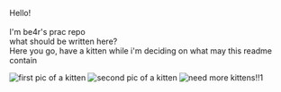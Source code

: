   Hello!<br/><br/>
I'm be4r's prac repo<br/>
what should be written here?<br/>
Here you go, have a kitten while i'm deciding on what may this readme contain<br/>


![first pic of a kitten](https://www.thesprucepets.com/thmb/4j55UCCc_TyTHtgwflSG8TeGpBU=/960x0/filters:no_upscale():max_bytes(150000):strip_icc()/kitten-looking-at-camera-521981437-57d840213df78c583374be3b.jpg)
![second pic of a kitten](https://www.aspca.org/sites/default/files/blog_foster-myth_062718_main.jpg)
![need more kittens!!1](https://spca.bc.ca/wp-content/uploads/news-kittens.jpg)
